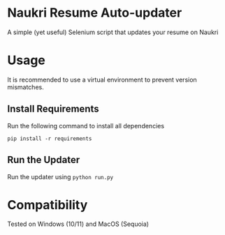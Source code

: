 # Naukri Resume Auto-updater
A simple (yet useful) Selenium script that updates your resume on Naukri

# Usage
It is recommended to use a virtual environment to prevent version mismatches.
## Install Requirements
Run the following command to install all dependencies
```
pip install -r requirements
```

## Run the Updater
Run the updater using ```python run.py```

# Compatibility
Tested on Windows (10/11) and MacOS (Sequoia)
